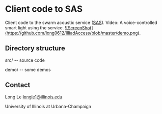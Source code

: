 Client code to SAS
==================

Client code to the swarm acoustic service ([SAS](https://acoustic.ifp.illinois.edu)). 
Video: A voice-controlled smart light using the service.
[![ScreenShot] (https://github.com/long0612/IlliadAccess/blob/master/demo.png)](http://vimeo.com/104966491).

## Directory structure
src/ -- source code

demo/ -- some demos

## Contact
Long Le <longle1@illinois.edu>

University of Illinois at Urbana-Champaign
